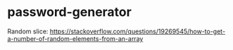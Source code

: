 # password-generator

Random slice: https://stackoverflow.com/questions/19269545/how-to-get-a-number-of-random-elements-from-an-array
